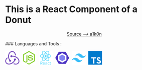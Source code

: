 # This is a React Component of a Donut 
<p align="center">
<a href="https://www.a1k0n.net/2011/07/20/donut-math.html">
Source --&gt; a1k0n
</a>
<p>
### Languages and Tools :
<p>
<img src="https://github.com/devicons/devicon/blob/master/icons/redux/redux-original.svg" title="Redux" alt="Redux " width="45" height="45"/>&nbsp;
<img src="https://github.com/devicons/devicon/blob/master/icons/nodejs/nodejs-original.svg" title="NodeJS" alt="NodeJS" width="45" height="45"/>&nbsp;
<img src="https://github.com/devicons/devicon/blob/master/icons/react/react-original-wordmark.svg" title="React" alt="React" width="45" height="45"/>&nbsp;
<img src="https://github.com/devicons/devicon/blob/master/icons/eslint/eslint-original.svg" title="EsLint" alt="EsLint " width="45" height="45"/>&nbsp;
<img src="https://github.com/devicons/devicon/blob/master/icons/tailwindcss/tailwindcss-plain.svg" title="Tailwind" alt="Tailwind " width="45" height="45"/>&nbsp;
<img src="https://github.com/devicons/devicon/blob/master/icons/typescript/typescript-original.svg" title="Typescript" alt="Typescript " width="45" height="45"/>&nbsp;
</p>
